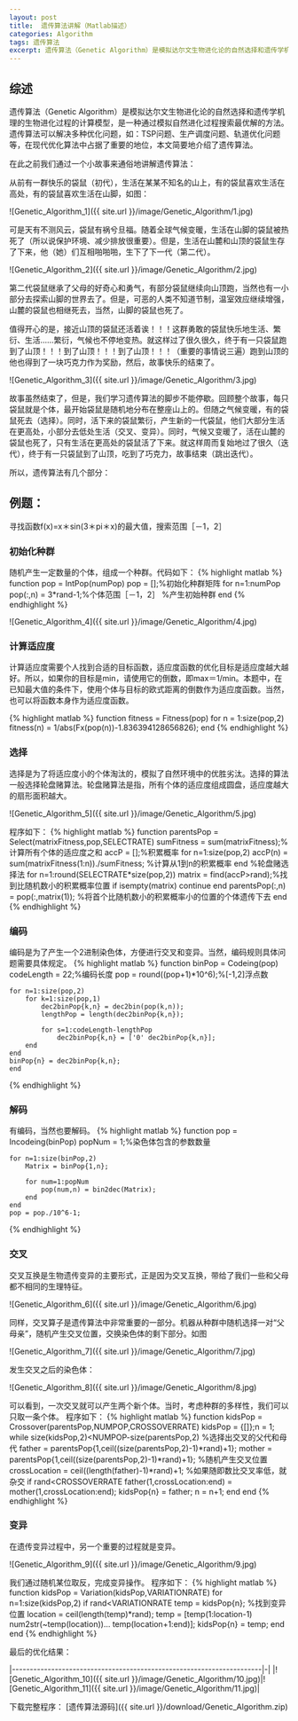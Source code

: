```yaml
---
layout: post
title:  遗传算法讲解（Matlab描述）
categories: Algorithm
tags: 遗传算法
excerpt: 遗传算法（Genetic Algorithm）是模拟达尔文生物进化论的自然选择和遗传学机理的生物进化过程的计算模型。
---
```


## 综述

遗传算法（Genetic Algorithm）是模拟达尔文生物进化论的自然选择和遗传学机理的生物进化过程的计算模型，是一种通过模拟自然进化过程搜索最优解的方法。遗传算法可以解决多种优化问题，如：TSP问题、生产调度问题、轨道优化问题等，在现代优化算法中占据了重要的地位，本文简要地介绍了遗传算法。

在此之前我们通过一个小故事来通俗地讲解遗传算法：

从前有一群快乐的袋鼠（初代），生活在某某不知名的山上，有的袋鼠喜欢生活在高处，有的袋鼠喜欢生活在山脚，如图：

![Genetic_Algorithm_1]({{ site.url }}/image/Genetic_Algorithm/1.jpg)

可是天有不测风云，袋鼠有祸兮旦福。随着全球气候变暖，生活在山脚的袋鼠被热死了（所以说保护环境、减少排放很重要）。但是，生活在山麓和山顶的袋鼠生存了下来，他（她）们互相啪啪啪，生下了下一代（第二代）。

![Genetic_Algorithm_2]({{ site.url }}/image/Genetic_Algorithm/2.jpg)

第二代袋鼠继承了父母的好奇心和勇气，有部分袋鼠继续向山顶跑，当然也有一小部分去探索山脚的世界去了。但是，可恶的人类不知道节制，温室效应继续增强，山麓的袋鼠也相继死去，当然，山脚的袋鼠也死了。

值得开心的是，接近山顶的袋鼠还活着诶！！！这群勇敢的袋鼠快乐地生活、繁衍、生活……繁衍，气候也不停地变热。就这样过了很久很久，终于有一只袋鼠跑到了山顶！！！到了山顶！！！到了山顶！！！（重要的事情说三遍）跑到山顶的他也得到了一块巧克力作为奖励，然后，故事快乐的结束了。

![Genetic_Algorithm_3]({{ site.url }}/image/Genetic_Algorithm/3.jpg)

故事虽然结束了，但是，我们学习遗传算法的脚步不能停歇。回顾整个故事，每只袋鼠就是个体，最开始袋鼠是随机地分布在整座山上的。但随之气候变暖，有的袋鼠死去（选择）。同时，活下来的袋鼠繁衍，产生新的一代袋鼠，他们大部分生活在更高处，小部分去低处生活（交叉、变异）。同时，气候又变暖了，活在山麓的袋鼠也死了，只有生活在更高处的袋鼠活了下来。就这样周而复始地过了很久（迭代），终于有一只袋鼠到了山顶，吃到了巧克力，故事结束（跳出迭代）。

所以，遗传算法有几个部分：

## 例题：

寻找函数f(x)=x＊sin(3＊pi＊x)的最大值，搜索范围［－1，2］

### 初始化种群

随机产生一定数量的个体，组成一个种群。代码如下：
{% highlight matlab %}
function pop = IntPop(numPop)
    pop = [];%初始化种群矩阵
    for n=1:numPop
        pop(:,n) = 3*rand-1;%个体范围［－1，2］
        %产生初始种群
    end
{% endhighlight %}

![Genetic_Algorithm_4]({{ site.url }}/image/Genetic_Algorithm/4.jpg)

### 计算适应度

计算适应度需要个人找到合适的目标函数，适应度函数的优化目标是适应度越大越好。所以，如果你的目标是min，请使用它的倒数，即max＝1/min。本题中，在已知最大值的条件下，使用个体与目标的欧式距离的倒数作为适应度函数。当然，也可以将函数本身作为适应度函数。

{% highlight matlab %}
function fitness = Fitness(pop)
    for n = 1:size(pop,2)
    fitness(n) = 1/abs(Fx(pop(n))-1.836394128656826);
    end
{% endhighlight %}

### 选择

选择是为了将适应度小的个体淘汰的，模拟了自然环境中的优胜劣汰。选择的算法一般选择轮盘赌算法。轮盘赌算法是指，所有个体的适应度组成圆盘，适应度越大的扇形面积越大。

![Genetic_Algorithm_5]({{ site.url }}/image/Genetic_Algorithm/5.jpg)

程序如下：
{% highlight matlab %}
function parentsPop = Select(matrixFitness,pop,SELECTRATE)
    sumFitness = sum(matrixFitness);%计算所有个体的适应度之和
    accP = [];%积累概率
    for n=1:size(pop,2)
        accP(n) = sum(matrixFitness(1:n))./sumFitness;
        %计算从1到n的积累概率
        end
        %轮盘赌选择法
    for n=1:round(SELECTRATE*size(pop,2))
        matrix = find(accP>rand);%找到比随机数小的积累概率位置
        if isempty(matrix)
            continue
        end
    parentsPop(:,n) = pop(:,matrix(1));
    %将首个比随机数小的积累概率小的位置的个体遗传下去
    end
{% endhighlight %}
### 编码

编码是为了产生一个2进制染色体，方便进行交叉和变异。当然，编码规则具体问题需要具体规定。
{% highlight matlab %}
function binPop = Codeing(pop)
    codeLength = 22;%编码长度
    pop = round((pop+1)*10^6);%[-1,2]浮点数

    for n=1:size(pop,2)
        for k=1:size(pop,1)
            dec2binPop{k,n} = dec2bin(pop(k,n));
            lengthPop = length(dec2binPop{k,n});

            for s=1:codeLength-lengthPop
                dec2binPop{k,n} = ['0' dec2binPop{k,n}];
        end
    end
    binPop{n} = dec2binPop{k,n};
    end
{% endhighlight %}

### 解码
有编码，当然也要解码。
{% highlight matlab %}
function pop = Incodeing(binPop)
    popNum = 1;%染色体包含的参数数量

    for n=1:size(binPop,2)
        Matrix = binPop{1,n};

        for num=1:popNum
            pop(num,n) = bin2dec(Matrix);
        end
    end
    pop = pop./10^6-1;
{% endhighlight %}
### 交叉
交叉互换是生物遗传变异的主要形式，正是因为交叉互换，带给了我们一些和父母都不相同的生理特征。

![Genetic_Algorithm_6]({{ site.url }}/image/Genetic_Algorithm/6.jpg)

同样，交叉算子是遗传算法中非常重要的一部分。机器从种群中随机选择一对“父母亲”，随机产生交叉位置，交换染色体的剩下部分。如图

![Genetic_Algorithm_7]({{ site.url }}/image/Genetic_Algorithm/7.jpg)

发生交叉之后的染色体：

![Genetic_Algorithm_8]({{ site.url }}/image/Genetic_Algorithm/8.jpg)

可以看到，一次交叉就可以产生两个新个体。当时，考虑种群的多样性，我们可以只取一条个体。
程序如下：
{% highlight matlab %}
function kidsPop = Crossover(parentsPop,NUMPOP,CROSSOVERRATE)
    kidsPop = {[]};n = 1;
    while size(kidsPop,2)<NUMPOP-size(parentsPop,2)
        %选择出交叉的父代和母代
        father = parentsPop{1,ceil((size(parentsPop,2)-1)*rand)+1};
        mother = parentsPop{1,ceil((size(parentsPop,2)-1)*rand)+1};
        %随机产生交叉位置
        crossLocation = ceil((length(father)-1)*rand)+1;
        %如果随即数比交叉率低，就杂交
        if rand<CROSSOVERRATE
            father(1,crossLocation:end) = mother(1,crossLocation:end);
            kidsPop{n} = father;
            n = n+1;
        end
    end
{% endhighlight %}

### 变异
在遗传变异过程中，另一个重要的过程就是变异。

![Genetic_Algorithm_9]({{ site.url }}/image/Genetic_Algorithm/9.jpg)

我们通过随机某位取反，完成变异操作。
程序如下：
{% highlight matlab %}
function kidsPop = Variation(kidsPop,VARIATIONRATE)
    for n=1:size(kidsPop,2)
        if rand<VARIATIONRATE
            temp = kidsPop{n};
            %找到变异位置
            location = ceil(length(temp)*rand);
            temp = [temp(1:location-1) num2str(~temp(location))...
                temp(location+1:end)];
           kidsPop{n} = temp;
        end
    end
{% endhighlight %}


最后的优化结果：

|----------------------------------------------------------------------|-|
|![Genetic_Algorithm_10]({{ site.url }}/image/Genetic_Algorithm/10.jpg)|![Genetic_Algorithm_11]({{ site.url }}/image/Genetic_Algorithm/11.jpg)|

下载完整程序： [遗传算法源码]({{ site.url }}/download/Genetic_Algorithm.zip)
